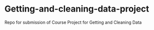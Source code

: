 Getting-and-cleaning-data-project
=================================

Repo for submission of Course Project for Getting and Cleaning Data
